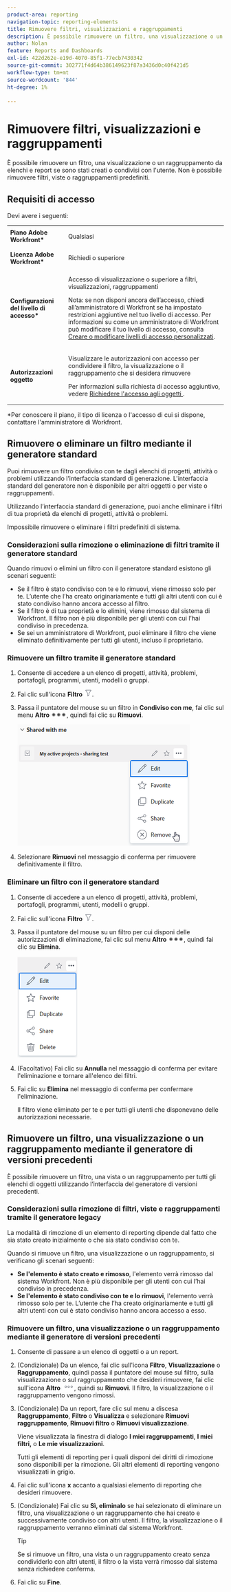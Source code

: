 ```yaml
---
product-area: reporting
navigation-topic: reporting-elements
title: Rimuovere filtri, visualizzazioni e raggruppamenti
description: È possibile rimuovere un filtro, una visualizzazione o un raggruppamento da elenchi e report se sono stati creati o condivisi con l'utente. Non è possibile rimuovere filtri, viste o raggruppamenti predefiniti.
author: Nolan
feature: Reports and Dashboards
exl-id: 422d262e-e19d-4070-85f1-77ecb7430342
source-git-commit: 302771f4d64b386149623f87a3436d0c40f421d5
workflow-type: tm+mt
source-wordcount: '844'
ht-degree: 1%

---
```


# Rimuovere filtri, visualizzazioni e raggruppamenti

È possibile rimuovere un filtro, una visualizzazione o un raggruppamento da elenchi e report se sono stati creati o condivisi con l&#39;utente. Non è possibile rimuovere filtri, viste o raggruppamenti predefiniti.

## Requisiti di accesso

Devi avere i seguenti:

<table style="table-layout:auto"> 
 <col> 
 </col> 
 <col> 
 </col> 
 <tbody> 
  <tr> 
   <td role="rowheader"><strong>Piano Adobe Workfront*</strong></td> 
   <td> <p>Qualsiasi </p> </td> 
  </tr> 
  <tr> 
   <td role="rowheader"><strong>Licenza Adobe Workfront*</strong></td> 
   <td> <p>Richiedi o superiore</p> </td> 
  </tr> 
  <tr> 
   <td role="rowheader"><strong>Configurazioni del livello di accesso*</strong></td> 
   <td> <p>Accesso di visualizzazione o superiore a filtri, visualizzazioni, raggruppamenti</p> <p>Nota: se non disponi ancora dell’accesso, chiedi all’amministratore di Workfront se ha impostato restrizioni aggiuntive nel tuo livello di accesso. Per informazioni su come un amministratore di Workfront può modificare il tuo livello di accesso, consulta <a href="../../../administration-and-setup/add-users/configure-and-grant-access/create-modify-access-levels.md" class="MCXref xref">Creare o modificare livelli di accesso personalizzati</a>.</p> </td> 
  </tr> 
  <tr> 
   <td role="rowheader"><strong>Autorizzazioni oggetto</strong></td> 
   <td> <p>Visualizzare le autorizzazioni con accesso per condividere il filtro, la visualizzazione o il raggruppamento che si desidera rimuovere</p> <p>Per informazioni sulla richiesta di accesso aggiuntivo, vedere <a href="../../../workfront-basics/grant-and-request-access-to-objects/request-access.md" class="MCXref xref">Richiedere l'accesso agli oggetti </a>.</p> </td> 
  </tr> 
 </tbody> 
</table>

&#42;Per conoscere il piano, il tipo di licenza o l&#39;accesso di cui si dispone, contattare l&#39;amministratore di Workfront.

## Rimuovere o eliminare un filtro mediante il generatore standard

Puoi rimuovere un filtro condiviso con te dagli elenchi di progetti, attività o problemi utilizzando l’interfaccia standard di generazione. L&#39;interfaccia standard del generatore non è disponibile per altri oggetti o per viste o raggruppamenti.

Utilizzando l’interfaccia standard di generazione, puoi anche eliminare i filtri di tua proprietà da elenchi di progetti, attività o problemi.

Impossibile rimuovere o eliminare i filtri predefiniti di sistema.

### Considerazioni sulla rimozione o eliminazione di filtri tramite il generatore standard

Quando rimuovi o elimini un filtro con il generatore standard esistono gli scenari seguenti:

* Se il filtro è stato condiviso con te e lo rimuovi, viene rimosso solo per te. L’utente che l’ha creato originariamente e tutti gli altri utenti con cui è stato condiviso hanno ancora accesso al filtro.
* Se il filtro è di tua proprietà e lo elimini, viene rimosso dal sistema di Workfront. Il filtro non è più disponibile per gli utenti con cui l’hai condiviso in precedenza.
* Se sei un amministratore di Workfront, puoi eliminare il filtro che viene eliminato definitivamente per tutti gli utenti, incluso il proprietario.

### Rimuovere un filtro tramite il generatore standard

1. Consente di accedere a un elenco di progetti, attività, problemi, portafogli, programmi, utenti, modelli o gruppi.
1. Fai clic sull&#39;icona **Filtro** ![Icona Filtro](assets/filter-nwepng.png).
1. Passa il puntatore del mouse su un filtro in **Condiviso con me**, fai clic sul menu **Altro** ![Altro](assets/more-icon-spectrum.png), quindi fai clic su **Rimuovi**.

   ![Rimuovi filtro](assets/new-filters-more-menu-remove-filter.png)

1. Selezionare **Rimuovi** nel messaggio di conferma per rimuovere definitivamente il filtro.

### Eliminare un filtro con il generatore standard

1. Consente di accedere a un elenco di progetti, attività, problemi, portafogli, programmi, utenti, modelli o gruppi.
1. Fai clic sull&#39;icona **Filtro** ![Icona Filtro](assets/filter-nwepng.png).
1. Passa il puntatore del mouse su un filtro per cui disponi delle autorizzazioni di eliminazione, fai clic sul menu **Altro** ![Altro](assets/more-icon-spectrum.png), quindi fai clic su **Elimina**.

   ![Elimina filtro](assets/new-filters-more-menu-options-with-delete.png)

1. (Facoltativo) Fai clic su **Annulla** nel messaggio di conferma per evitare l&#39;eliminazione e tornare all&#39;elenco dei filtri.
1. Fai clic su **Elimina** nel messaggio di conferma per confermare l&#39;eliminazione.

   Il filtro viene eliminato per te e per tutti gli utenti che disponevano delle autorizzazioni necessarie.

## Rimuovere un filtro, una visualizzazione o un raggruppamento mediante il generatore di versioni precedenti

È possibile rimuovere un filtro, una vista o un raggruppamento per tutti gli elenchi di oggetti utilizzando l’interfaccia del generatore di versioni precedenti.

### Considerazioni sulla rimozione di filtri, viste e raggruppamenti tramite il generatore legacy

La modalità di rimozione di un elemento di reporting dipende dal fatto che sia stato creato inizialmente o che sia stato condiviso con te.

Quando si rimuove un filtro, una visualizzazione o un raggruppamento, si verificano gli scenari seguenti:

* **Se l&#39;elemento è stato creato e rimosso**, l&#39;elemento verrà rimosso dal sistema Workfront. Non è più disponibile per gli utenti con cui l’hai condiviso in precedenza.
* **Se l&#39;elemento è stato condiviso con te e lo rimuovi**, l&#39;elemento verrà rimosso solo per te. L’utente che l’ha creato originariamente e tutti gli altri utenti con cui è stato condiviso hanno ancora accesso a esso.

### Rimuovere un filtro, una visualizzazione o un raggruppamento mediante il generatore di versioni precedenti

1. Consente di passare a un elenco di oggetti o a un report.
1. (Condizionale) Da un elenco, fai clic sull&#39;icona **Filtro**, **Visualizzazione** o **Raggruppamento**, quindi passa il puntatore del mouse sul filtro, sulla visualizzazione o sul raggruppamento che desideri rimuovere, fai clic sull&#39;icona **Altro** ![](assets/more-icon.png), quindi su **Rimuovi**. Il filtro, la visualizzazione o il raggruppamento vengono rimossi.
1. (Condizionale) Da un report, fare clic sul menu a discesa **Raggruppamento**, **Filtro** o **Visualizza** e selezionare **Rimuovi raggruppamento**, **Rimuovi filtro** o **Rimuovi visualizzazione**.

   Viene visualizzata la finestra di dialogo **I miei raggruppamenti**, **I miei filtri,** o **Le mie visualizzazioni**.

   Tutti gli elementi di reporting per i quali disponi dei diritti di rimozione sono disponibili per la rimozione. Gli altri elementi di reporting vengono visualizzati in grigio.

1. Fai clic sull&#39;icona **x** accanto a qualsiasi elemento di reporting che desideri rimuovere.
1. (Condizionale) Fai clic su **Sì, eliminalo** se hai selezionato di eliminare un filtro, una visualizzazione o un raggruppamento che hai creato e successivamente condiviso con altri utenti. Il filtro, la visualizzazione o il raggruppamento verranno eliminati dal sistema Workfront.

   >[!TIP]
   >
   >Se si rimuove un filtro, una vista o un raggruppamento creato senza condividerlo con altri utenti, il filtro o la vista verrà rimosso dal sistema senza richiedere conferma.

1. Fai clic su **Fine**.

